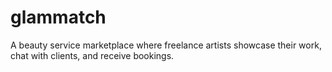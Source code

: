 # glammatch
A beauty service marketplace where freelance artists showcase their work, chat with clients, and receive bookings.
